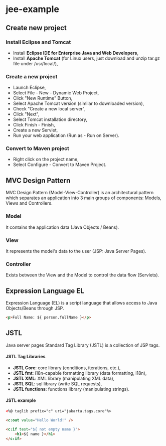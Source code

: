 # jee-example


## Create new project

### Install Eclipse and Tomcat
- Install **Eclipse IDE for Enterprise Java and Web Developers**,
- Install **Apache Tomcat** (for Linux users, just download and unzip tar.gz file under /usr/local/),

### Create a new project
- Launch Eclipse,
- Select File - New - Dynamic Web Project,
- Click "New Runtime" Button,
- Select Apache Tomcat version (similar to downloaded version),
- Check "Create a new local server",
- Click "Next",
- Select Tomcat installation directory,
- Click Finish - Finish,
- Create a new Servlet,
- Run your web application (Run as - Run on Server).

### Convert to Maven project
- Right click on the project name,
- Select Configure - Convert to Maven Project.


## MVC Design Pattern

MVC Design Pattern (Model-View-Controller) is an architectural pattern which separates an application into 3 main groups of components: Models, Views and Controllers.

### Model
It contains the application data (Java Objects / Beans).

### View
It represents the model's data to the user (JSP: Java Server Pages).

### Controller
Exists between the View and the Model to control the data flow (Servlets).


## Expression Language EL

Expression Language (EL) is a script language that allows access to Java Objects/Beans through JSP.

```HTML
<p>Full Name: ${ person.fullName }</p>
```


## JSTL

Java server pages Standard Tag Library (JSTL) is a collection of JSP tags.

#### JSTL Tag Libraries
- **JSTL Core**: core library (conditions, iterations, etc.),
- **JSTL fmt**: i18n-capable formatting library (data formatting, i18n),
- **JSTL XML**: XML library (manipulating XML data),
- **JSTL SQL**: sql library (write SQL requests),
- **JSTL functions**: functions library (manipulating strings).

#### JSTL example

```HTML
<%@ taglib prefix="c" uri="jakarta.tags.core"%>

<c:out value="Hello World!" />

<c:if test="${ not empty name }">
	<h1>${ name }</h1>
</c:if>
```

